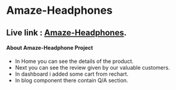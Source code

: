 # Amaze-Headphones

## Live link : [Amaze-Headphones](https://amaze-headphones.netlify.app/).


 #### About Amaze-Headphone Project

 - In Home you can see the details of the product.
 - Next you can see the review given by our valuable customers.
 - In dashboard i added some cart from rechart.
 - In blog component there contain Q/A section.

